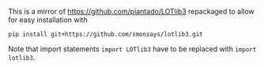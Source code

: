 This is a mirror of https://github.com/piantado/LOTlib3 repackaged to allow for easy installation with
```
pip install git+https://github.com/smonsays/lotlib3.git
```

Note that import statements `import LOTlib3` have to be replaced with `import lotlib3`.
